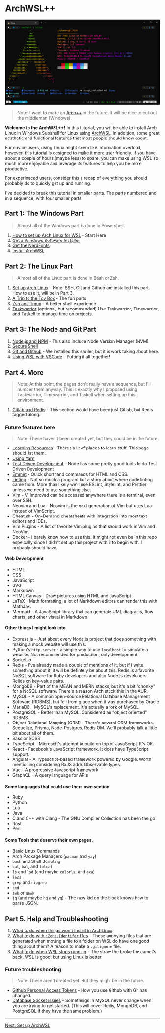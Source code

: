 # ArchWSL++

![terminal with ArchWSL running](../screenshots/ArchWSL.png)

> Note: I want to make an [Arch++](https://github.com/jrcharney/ArchPlusPlus) in the future. It will be nice to cut out the middleman (Windows).

**Welcome to the ArchWSL++!**  In this tutorial, you will be able to install Arch Linux in Windows Subshell for Linux using [ArchWSL](https://github.com/yuk7/ArchWSL).  In addition, some great aesthetic and functional features that most people should know about.

For novice users, using Linux might seem like information overload, however, this tutorial is designed to make it more user friendly.  If you have about a couple of hours (maybe less) to spare, you can make using WSL so much more enjoyable and leverage its features to help you be more productive.

For experineced users, consider this a recap of everything you should probably do to quickly get up and running.

I've decided to break this tutorial in smaller parts. The parts numbered and in a sequence, with four smaller parts.

## Part 1: The Windows Part

> Almost all of the Windows part is done in Powershell.

1. [How to set up Arch Linux for WSL](Part1/01-SetupArchWSL.md) - Start Here
2. [Get a Windows Software Installer](Part1/02-GetScoop.md)
3. [Get the NerdFonts](Part1/03-GetNerdFonts.md)
4. [Install ArchWSL](Part1/04-InstallArchWSL.md)

## Part 2: The Linux Part

> Almost all of the Linux part is done in Bash or Zsh.

1. [Set up Arch Linux](Part2/01-SetupArchLinux.md) - Note: SSH, Git and Github are installed this part. How to use it, will be in Part 3.
2. [A Trip to the Toy Box](Part2/02-ToysAndTools.md) - The fun parts
3. [Zsh and Tmux](Part2/03-ZshAndTmux.md) - A better shell experience
4. [Taskwarrior](Part2/04-Taskwarrior.md) (optional, but recommended) Use Taskwarrior, Timewarrior, and Taskell to manage time on projects.

## Part 3: The Node and Git Part

1. [Node.js and NPM](Part3/01-NodeAndNPM.md) - This also include Node Version Manager (NVM)
2. [Secure Shell](Part3/02-SSH.md)
3. [Git and Github](Part3/03-GitAndGithub.md) - We installed this eariler, but it is work taking about here.
4. [Using WSL with VSCode](Part3/04-WSLAndVSCode.md) - Putting it all together!

## Part 4. More

> Note: At this point, the pages don't really have a sequence, but I'll number them anyway.  This is exactly why I proposed using Taskwarrior, Timewarrior, and Taskell when setting up this environment.

1. [Gitlab and Redis](Part4/01-GitlabAndRedis.md) - This section would have been just Gitlab, but Redis tagged along.

### Future features here

> Note: These haven't been created yet, but they could be in the future.

- [Learning Resources](Part4/02-LearningResources.md) - Theres a lit of places to learn stuff. This page should list them.
- [Using Yarn](Part4/03-Yarn.md)
- [Test Driven Development](Part4/04-TDD.md) - Node has some pretty good tools to do Test Driven Development
- [Emmet](Part4/05-Emmet.md) - Quick shorthand commands for HTML and CSS.
- [Linting](Part4/06-Linting.md) - Not so much a program but a story about where code linting came from. More than likely we'll use ESLint, Stylelint, and Prettier unless we need to use something else.
- Vim - Vi Improved can be accessed anywhere there is a terminal, even over SSH.
- Neovim and Lua - Neovim is the next generation of Vim but uses Lua instead of VimScript.
- Cheat.sh - On-Demand cheatsheets with integration into most text editors and IDEs.
- Vim Plugins - A list of favorite Vim plugins that should work in Vim and NeoVim.
- Docker - I barely know how to use this. It might not even be in this repo espeically since I didn't set up this project with it to begin with. I probably should have.

#### Web Development

- HTML
- CSS
- JavaScript
- SVG
- Markdown
- HTML Canvas - Draw pictures using HTML and JavaScript
- LaTeX - Math formatting, a lot of Markdown editors can render this with MathJax.
- Mermaid - A JavaScript library that can generate UML diagrams, flow charts, and other visual in Markdown

#### Other things I might look into

- Express.js - Just about every Node.js project that does something with making a mock website will use this.
- Python's `http.server` - a simple way to use `localhost` to simulate a website. Not recommended for production, only development.
- Socket.io
- Redis - I've already made a couple of mentions of it, but if I write something about it, it will be defintely be about this.  Redis is a favorite NoSQL software for Ruby developers and also Node.js developers. Relies on key-value pairs.
- MongoDB - Part of the MEAN and MERN stacks, but it's a bit "chonky" for a NoSQL software. There's a reason Arch stuck this in the AUR.
- MySQL - A common open-source Relational Database Management Software (RDBMS), but fell from grace when it was purchased by Oracle
- MariaDB - MySQL's replacement. It's actually a fork of MySQL.
- PostgreSQL - Better than MySQL. Considered an "object oriented" RDBMS.
- Object-Relational Mapping (ORM) - There's several ORM frameworks. Sequelize, Prisma, Node-Postgres, Redis OM. We'll probably talk a little bit about all of them.
- Sass or SCSS
- TypeScript - Microsoft's attempt to build on top of JavaScript. It's OK.
- React - Facebook's JavaScript framework. It does have TypeScript support.
- Angular - A Typescript-based framework powered by Google. Worth mentioning considering RxJS adds Observable types.
- Vue - A progressive Javascript framework
- GraphQL - A query language for APIs

#### Some languages that could use there own section

- Ruby
- Python
- Lua
- Java
- C and C++ with Clang - The GNU Compiler Collection has been the go
- Rust
- Perl 

#### Some Tools that deserve their own pages.

- Basic Linux Commands
- Arch Package Managers (`pacman` and `yay`)
- `bash` and Shell Scripting
- `cat`, `bat`, and `lolcat`
- `ls` and `lsd` (and maybe `colorls`, and `exa`)
- `less`
- `grep` and `ripgrep`
- `sed`
- `awk` or `gawk`
- `jq` (and maybe `hq` and `yq`) - The new kid on the block knows how to parse JSON.

## Part 5. Help and Troubleshooting

1. [What to do when things won't install in ArchLinux](Part5/01-ItWontInstall.md)
2. [What to do with `:Zone.Identifer` files](Part5/02-ItMakesZIFiles.md) - These annoying files that are generated when moving a file to a folder on WSL do have one good thing about them? A reason to make a `.gitignore` file.
3. [What to do when WSL stops running](Part5/03-ItStopsRunning.md) - The straw the broke the camel's back. WSL is good, but using Linux is better.

### Future troubleshooting

> Note: These aren't created yet. But they might be in the future.

- [Github Personal Access Tokens](Part5/03-ItWontGithub.md) - How you use Github with Git has changed.
- [Database Socket issues](Part5/04-ItSocks.md) - Somethings in MySQL never change when you are trying to get started. (This will cover Redis, MongoDB, and PostgreSQL if they have the same problem.)

---
[Next: Set up ArchWSL](Part1/01-SetupArchWSL.md)

